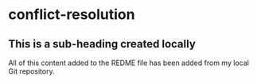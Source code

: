 # conflict-resolution

## This is a sub-heading created locally

All of this content added to the REDME file has been added from my local Git repository.